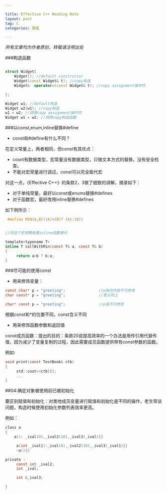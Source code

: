 ```yaml
---

title: Effective C++ Reading Note
layout: post
tag: C
categories: 随笔

---
```


<em>所有文章均为作者原创，转载请注明出处</em>

###构造函数

```cpp

struct Widget{
	Widget(); //default constructor
	Widget(const Widget& t); //copy构造
	Widget&  operator=(const Widget& t); //copy assignment操作符

};

Widget w1; //default构造
Widget w2(w1); //copy构造
w1 = w2; //调用copy assignment操作符
Widget w1 = w2; //调用copy构造函数

```

###以const,enum,inline替换#define

- const和#define有什么不同？

在定义常量上，两者相同，但const有其优点：

  - cosnt有数据类型，宏常量没有数据类型，只做文本方式的替换，没有安全检查。
  - 不能对宏常量进行调试，const可以完全取代宏

对这一点，《Effective C++》的条款2，3做了细致的讲解，摘录如下：

   * 对于单纯常量，最好以const或enums替换#defines
   * 对于函数宏，最好改用inline替换#defines

如下例所示：


```c
 #define MIN(A,B)((A)<(B)? (A):(B))
```


```c

//将这个宏用模板类inline函数替代

template<typename T>
inline T callWithMin(const T& a, const T& b)
{
     return a>b ? b:a;
}

```


###尽可能的使用const


- 用来修饰变量：

```c
const char* p = "greeting";               //p指向内容不可修改
char const* p = "greeting";               //意义同上

char* const p = "greeting";               //p值不可修改

```

根据const和*的位置不同，const含义不同

- 用来修饰函数参数和返回值

const成员函数：提出的目的：条款20说提高效率的一个办法是用传引用代替传值，因为减少了变量复制的过程，因此需要成员函数提供带有const参数的函数。

例如:

```c
void print(const TestBook& ctb)
{
     std::cout<<ctb[0];
     ...
}
```

##04:确定对象被使用前已被初始化

要区别赋值和初始化：对类地成员变量进行赋值和初始化是不同的操作，老生常谈问题，构造时候使用初始化参数列表效率更高。

例如：

```c
class a
{
    a(): _ival(0),_ival2(10),_ival3(_ival){}                                  // 一个良好的习惯是为每个类提供一个默认的构造函数

     a(int _ival1):_ival(0),_ival2(10),_ival3(_ival1){}                    // 这种构构造初始化列表的形式高效,
     ~a(){}

private :
     const int _ival2;
     int _ival;

     int &_ival3;     

}
```

